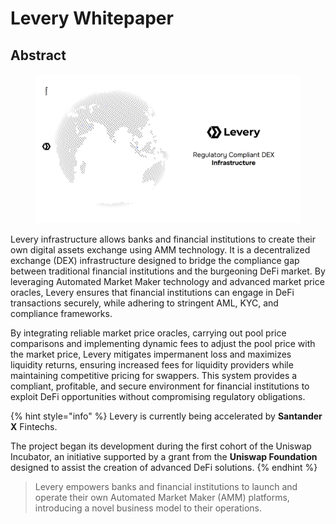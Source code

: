 # Levery Whitepaper

## Abstract

<figure><img src=".gitbook/assets/splash.jpg" alt=""><figcaption></figcaption></figure>

Levery infrastructure allows banks and financial institutions to create their own digital assets exchange using AMM technology. It is a decentralized exchange (DEX) infrastructure designed to bridge the compliance gap between traditional financial institutions and the burgeoning DeFi market. By leveraging Automated Market Maker technology and advanced market price oracles, Levery ensures that financial institutions can engage in DeFi transactions securely, while adhering to stringent AML, KYC, and compliance frameworks.

By integrating reliable market price oracles, carrying out pool price comparisons and implementing dynamic fees to adjust the pool price with the market price, Levery mitigates impermanent loss and maximizes liquidity returns, ensuring increased fees for liquidity providers while maintaining competitive pricing for swappers. This system provides a compliant, profitable, and secure environment for financial institutions to exploit DeFi opportunities without compromising regulatory obligations.

{% hint style="info" %}
Levery is currently being accelerated by **Santander X** Fintechs.

The project began its development during the first cohort of the Uniswap Incubator, an initiative supported by a grant from the **Uniswap Foundation** designed to assist the creation of advanced DeFi solutions.
{% endhint %}

> Levery empowers banks and financial institutions to launch and operate their own Automated Market Maker (AMM) platforms, introducing a novel business model to their operations.
